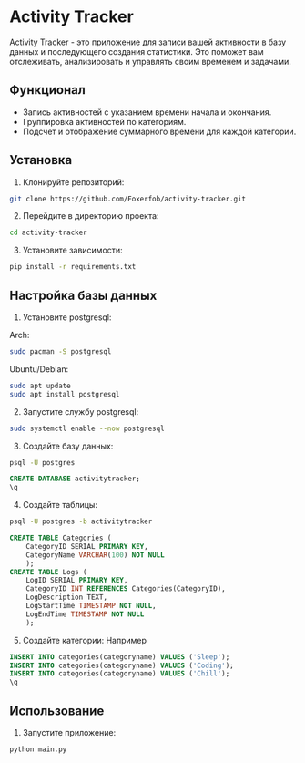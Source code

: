# Activity Tracker

Activity Tracker - это приложение для записи вашей активности в базу данных и последующего создания статистики. Это поможет вам отслеживать, анализировать и управлять своим временем и задачами.

## Функционал

- Запись активностей с указанием времени начала и окончания.
- Группировка активностей по категориям.
- Подсчет и отображение суммарного времени для каждой категории.

## Установка

1. Клонируйте репозиторий:
```bash
git clone https://github.com/Foxerfob/activity-tracker.git 
```

2. Перейдите в директорию проекта:
```bash
cd activity-tracker
```

3. Установите зависимости:
```bash
pip install -r requirements.txt
```

## Настройка базы данных

1. Установите postgresql:

Arch:
```bash
sudo pacman -S postgresql
```

Ubuntu/Debian:
```bash
sudo apt update
sudo apt install postgresql
```

2. Запустите службу postgresql:
```bash
sudo systemctl enable --now postgresql
```

3. Создайте базу данных:
```bash
psql -U postgres
```
```SQL
CREATE DATABASE activitytracker;
\q
```

4. Создайте таблицы:
```bash
psql -U postgres -b activitytracker
```
```SQL
CREATE TABLE Categories (
    CategoryID SERIAL PRIMARY KEY,
    CategoryName VARCHAR(100) NOT NULL
    );
CREATE TABLE Logs (
    LogID SERIAL PRIMARY KEY,
    CategoryID INT REFERENCES Categories(CategoryID),
    LogDescription TEXT,
    LogStartTime TIMESTAMP NOT NULL,
    LogEndTime TIMESTAMP NOT NULL
    );
```

5. Создайте категории:
Например
```SQL
INSERT INTO categories(categoryname) VALUES ('Sleep');
INSERT INTO categories(categoryname) VALUES ('Coding');
INSERT INTO categories(categoryname) VALUES ('Chill');
\q
```

## Использование

1. Запустите приложение:
```bash
python main.py
```
